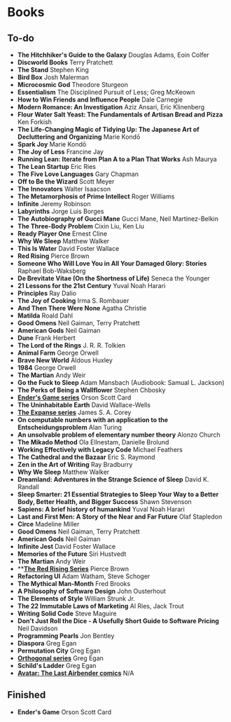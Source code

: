 # Books

## To-do
* **The Hitchhiker's Guide to the Galaxy** Douglas Adams, Eoin Colfer
* **Discworld Books** Terry Pratchett
* **The Stand** Stephen King
* **Bird Box** Josh Malerman
* **Microcosmic God** Theodore Sturgeon
* **Essentialism** The Disciplined Pursuit of Less; Greg McKeown
* **How to Win Friends and Influence People** Dale Carnegie
* **Modern Romance: An Investigation** Aziz Ansari, Eric Klinenberg
* **Flour Water Salt Yeast: The Fundamentals of Artisan Bread and Pizza** Ken Forkish
* **The Life-Changing Magic of Tidying Up: The Japanese Art of Decluttering and Organizing** Marie Kondō
* **Spark Joy** Marie Kondō
* **The Joy of Less** Francine Jay
* **Running Lean: Iterate from Plan A to a Plan That Works** Ash Maurya
* **The Lean Startup** Eric Ries
* **The Five Love Languages** Gary Chapman
* **Off to Be the Wizard** Scott Meyer
* **The Innovators** Walter Isaacson
* **The Metamorphosis of Prime Intellect** Roger Williams
* **Infinite** Jeremy Robinson
* **Labyrinths** Jorge Luis Borges
* **The Autobiography of Gucci Mane** Gucci Mane, Neil Martinez-Belkin
* **The Three-Body Problem** Cixin Liu, Ken Liu
* **Ready Player One** Ernest Cline
* **Why We Sleep** Matthew Walker
* **This Is Water** David Foster Wallace
* **Red Rising** Pierce Brown
* **Someone Who Will Love You in All Your Damaged Glory: Stories** Raphael Bob-Waksberg
* **De Brevitate Vitae (On the Shortness of Life)** Seneca the Younger
* **21 Lessons for the 21st Century** Yuval Noah Harari
* **Principles** Ray Dalio
* **The Joy of Cooking** Irma S. Rombauer
* **And Then There Were None** Agatha Christie
* **Matilda** Roald Dahl
* **Good Omens** Neil Gaiman, Terry Pratchett
* **American Gods** Neil Gaiman
* **Dune** Frank Herbert
* **The Lord of the Rings** J. R. R. Tolkien
* **Animal Farm** George Orwell
* **Brave New World** Aldous Huxley
* **1984** George Orwell
* **The Martian** Andy Weir
* **Go the Fuck to Sleep** Adam Mansbach (Audiobook: Samual L. Jackson)
* **The Perks of Being a Wallflower** Stephen Chbosky
* [**Ender's Game series**](https://www.wikiwand.com/en/Ender%27s_Game_(series)) Orson Scott Card
* **The Uninhabitable Earth** David Wallace-Wells
* [**The Expanse series**](https://www.wikiwand.com/en/The_Expanse_(novel_series)) James S. A. Corey
* **On computable numbers with an application to the Entscheidungsproblem** Alan Turing
* **An unsolvable problem of elementary number theory** Alonzo Church
* **The Mikado Method** Ola Ellnestam, Danielle Brolund
* **Working Effectively with Legacy Code** Michael Feathers
* **The Cathedral and the Bazaar** Eric S. Raymond
* **Zen in the Art of Writing** Ray Bradburry
* **Why We Sleep** Matthew Walker
* **Dreamland: Adventures in the Strange Science of Sleep** David K. Randall
* **Sleep Smarter: 21 Essential Strategies to Sleep Your Way to a Better Body, Better Health, and Bigger Success** Shawn Stevenson
* **Sapiens: A brief history of humankind** Yuval Noah Harari
* **Last and First Men: A Story of the Near and Far Future** Olaf Stapledon
* **Circe** Madeline Miller
* **Good Omens** Neil Gaiman, Terry Pratchett
* **American Gods** Neil Gaiman
* **Infinite Jest** David Foster Wallace
* **Memories of the Future** Siri Hustvedt
* **The Martian** Andy Weir
* **[**The Red Rising Series**](https://en.wikipedia.org/wiki/Red_Rising) Pierce Brown
* **Refactoring UI** Adam Watham, Steve Schoger
* **The Mythical Man-Month** Fred Brooks
* **A Philosophy of Software Design** John Ousterhout
* **The Elements of Style** William Strunk Jr.
* **The 22 Immutable Laws of Marketing** Al Ries, Jack Trout
* **Writing Solid Code** Steve Maguire
* **Don't Just Roll the Dice - A Usefully Short Guide to Software Pricing** Neil Davidson
* **Programming Pearls** Jon Bentley
* **Diaspora** Greg Egan
* **Permutation City** Greg Egan
* [**Orthogonal series**](https://en.wikipedia.org/wiki/Orthogonal_(series)) Greg Egan
* **Schild's Ladder** Greg Egan
* [**Avatar: The Last Airbender comics**](https://en.wikipedia.org/wiki/Avatar:_The_Last_Airbender_(comics)) N/A

## Finished
* **Ender's Game** Orson Scott Card
